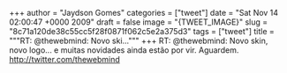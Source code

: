 
+++
author = "Jaydson Gomes"
categories = ["tweet"]
date = "Sat Nov 14 02:00:47 +0000 2009"
draft = false
image = "{TWEET_IMAGE}"
slug = "8c71a120de38c55cc5f28f0871f062c5e2a375d3"
tags = ["tweet"]
title = """RT: @thewebmind: Novo ski..."""
+++
RT: @thewebmind: Novo skin, novo logo... e muitas novidades ainda estão por vir. Aguardem. http://twitter.com/thewebmind
